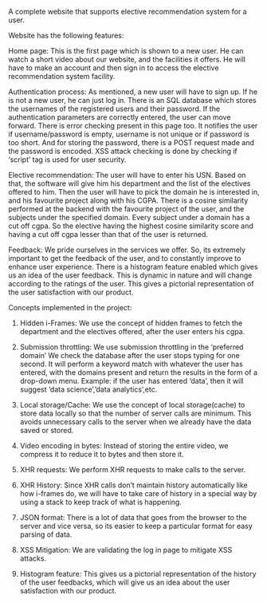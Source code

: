A complete website that supports elective recommendation system for a user.

Website has the following features:

Home page:
This is the first page which is shown to a new user. He can watch a short video about our website, and the facilities it offers. He will have to make an account and then sign in to access the elective recommendation system facility.


Authentication process:
As mentioned, a new user will have to sign up. If he is not a new user, he can just log in. There is an SQL database which stores the usernames of the registered users and their password. If the authentication parameters are correctly entered, the user can move forward. There is error checking present in this page too. It notifies the user if username/password is empty, username is not unique or if password is too short. And for storing the password, there is a POST request made and the password is encoded. XSS attack checking is done by checking if ‘script’ tag is used for user security.

Elective recommendation:
The user will have to enter his USN. Based on that, the software will give him his department and the list of the electives offered to him. Then the user will have to pick the domain he is interested in, and his favourite project along with his CGPA. There is a cosine similarity performed at the backend with the favourite project of the user, and the subjects under the specified domain.
Every subject under a domain has a cut off cgpa. So the elective having the highest cosine similarity score and having a cut off cgpa lesser than that of the user is returned.

Feedback:
We pride ourselves in the services we offer. So, its extremely important to get the feedback of the user, and to constantly improve to enhance user experience. There is a histogram feature enabled which gives us an idea of the user feedback. This is dynamic in nature and will change according to the ratings of the user. This gives a pictorial representation of the user satisfaction with our product.

Concepts implemented in the project:
1.	Hidden i-Frames:
We use the concept of hidden frames to fetch the department and the electives offered, after the user enters his cgpa.

2.	Submission throttling:
We use submission throttling in the ‘preferred domain’
We check the database after the user stops typing for one second. It will perform a keyword match with whatever the user has entered, with the domains present and return the results in the form of a drop-down menu. Example: if the user has entered ‘data’, then it will suggest ‘data science’,’data analytics’,etc.

3.	Local storage/Cache:
We use the concept of local storage(cache) to store data locally so that the number of server calls are minimum. This avoids unnecessary calls to the server when we already have the data saved or stored.

4.	Video encoding in bytes:
Instead of storing the entire video, we compress it to reduce it to bytes and then store it.

5.	XHR requests:
We perform XHR requests to make calls to the server.

6.	XHR History:
Since XHR calls don’t maintain history automatically like how i-frames do, we will have to take care of history in a special way by using a stack to keep track of what is happening.

7.	JSON format:
There is a lot of data that goes from the browser to the server and vice versa, so its easier to keep a particular format for easy parsing of data.
8.	XSS Mitigation:
We are validating the log in page to mitigate XSS attacks.

9.	Histogram feature:
This gives us a pictorial representation of the history of the user feedbacks, which will give us an idea about the user satisfaction with our product.
